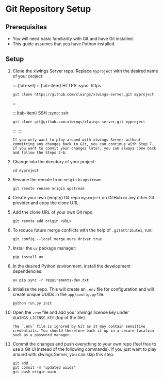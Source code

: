 # Git Repository Setup

## Prerequisites

- You will need basic familiarity with Git and have Git installed.
- This guide assumes that you have Python installed.

## Setup

1. Clone the xlwings Server repo. Replace `myproject` with the desired name of your project:

   ::::{tab-set}
   :::{tab-item} HTTPS
   :sync: https

   ```text
   git clone https://github.com/xlwings/xlwings-server.git myproject
   ```

   :::

   :::{tab-item} SSH
   :sync: ssh

   ```text
   git clone git@github.com:xlwings/xlwings-server.git myproject
   ```

   :::
   ::::

   ```{note}
   If you only want to play around with xlwings Server without committing any changes back to Git, you can continue with Step 7. If you want to commit your changes later, you can always come back and follow the Steps 2-6.
   ```

2. Change into the directory of your project:

   ```text
   cd myproject
   ```

3. Rename the remote from `origin` to `upstream`:

   ```text
   git remote rename origin upstream
   ```

4. Create your own (empty) Git repo `myproject` on GitHub or any other Git provider and copy the clone URL.

5. Add the clone URL of your own Git repo:

   ```text
   git remote add origin <URL>
   ```

6. To reduce future merge conflicts with the help of `.gitattributes`, run:

   ```text
   git config --local merge.ours.driver true
   ```

7. Install the `uv` package manager:

   ```text
   pip install uv
   ```

8. In the desired Python environment, install the development dependencies:

   ```text
   uv pip sync -r requirements-dev.txt
   ```

9. Initialize the repo. This will create an `.env` file for configuration and will create unique UUIDs in the `app/config.py` file.

   ```text
   python run.py init
   ```

10. Open the `.env` file and add your xlwings license key under `XLWINGS_LICENSE_KEY` (top of the file).

    ```{note}
    The `.env` file is ignored by Git as it may contain sensitive credentials. You should therefore back it up in a secure location such as a password manager.
    ```

11. Commit the changes and push everything to your own repo (feel free to use a Git UI instead of the following commands). If you just want to play around with xlwings Server, you can skip this step.

    ```text
    git add .
    git commit -m "updated uuids"
    git push origin main
    ```
